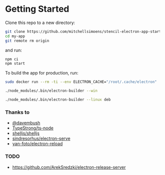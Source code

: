 # Getting Started

Clone this repo to a new directory:

```bash
git clone https://github.com/mitchellsimoens/stencil-electron-app-starter my-app
cd my-app
git remote rm origin
```

and run:

```bash
npm ci
npm start
```

To build the app for production, run:

```bash
sudo docker run --rm -ti --env ELECTRON_CACHE="/root/.cache/electron"  --env ELECTRON_BUILDER_CACHE="/root/.cache/electron-builder"  -v ${PWD}:/project  -v ${PWD##*/}-node-modules:/project/node_modules  -v ~/.cache/electron:/root/.cache/electron  -v ~/.cache/electron-builder:/root/.cache/electron-builder  electronuserland/builder:wine
```

```bash
./node_modules/.bin/electron-builder --win
```

```bash
./node_modules/.bin/electron-builder --linux deb
```

### Thanks to
- [@davembush](https://medium.com/@davembush/typescript-and-electron-the-right-way-141c2e15e4e1)
- [TypeStrong/ts-node](https://github.com/TypeStrong/ts-node)
- [shelljs/shelljs](https://github.com/shelljs/shelljs)
- [sindresorhus/electron-serve](https://github.com/sindresorhus/electron-serve)
- [yan-foto/electron-reload](https://github.com/yan-foto/electron-reload)


### TODO
- https://github.com/ArekSredzki/electron-release-server
